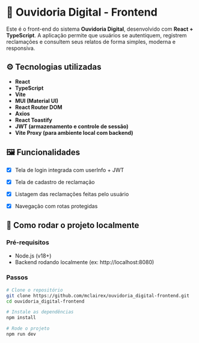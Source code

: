 # 💬 Ouvidoria Digital - Frontend

Este é o front-end do sistema **Ouvidoria Digital**, desenvolvido com **React + TypeScript**. A aplicação permite que usuários se autentiquem, registrem reclamações e consultem seus relatos de forma simples, moderna e responsiva.

## ⚙️ Tecnologias utilizadas

- **React**
- **TypeScript**
- **Vite**
- **MUI (Material UI)**
- **React Router DOM**
- **Axios**
- **React Toastify**
- **JWT (armazenamento e controle de sessão)**
- **Vite Proxy (para ambiente local com backend)**

## 🖼️ Funcionalidades

- [x] Tela de login integrada com userInfo + JWT
- [x] Tela de cadastro de reclamação
- [x] Listagem das reclamações feitas pelo usuário
- [x] Navegação com rotas protegidas


## 🔧 Como rodar o projeto localmente

### Pré-requisitos

- Node.js (v18+)
- Backend rodando localmente (ex: http://localhost:8080)

### Passos

```bash
# Clone o repositório
git clone https://github.com/mclairex/ouvidoria_digital-frontend.git
cd ouvidoria_digital-frontend

# Instale as dependências
npm install

# Rode o projeto
npm run dev

